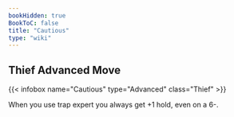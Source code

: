 ```yaml
---
bookHidden: true
BookToC: false
title: "Cautious"
type: "wiki"
---
```

## Thief Advanced Move
{{< infobox name="Cautious" type="Advanced" class="Thief" >}}

When you use trap expert you always get +1 hold, even on a 6-.